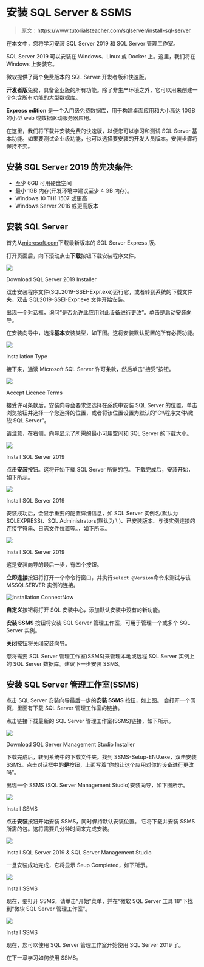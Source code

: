 # 安装 SQL Server & SSMS

> 原文：<https://www.tutorialsteacher.com/sqlserver/install-sql-server>

在本文中，您将学习安装 SQL Server 2019 和 SQL Server 管理工作室。

SQL Server 2019 可以安装在 Windows、Linux 或 Docker 上。这里，我们将在 Windows 上安装它。

微软提供了两个免费版本的 SQL Server:开发者版和快速版。

**开发者版**免费，具备企业版的所有功能。除了非生产环境之外，它可以用来创建一个包含所有功能的大型数据库。

**Express edition** 是一个入门级免费数据库，用于构建桌面应用和大小高达 10GB 的小型 web 或数据驱动服务器应用。

在这里，我们将下载并安装免费的快速版，以便您可以学习和测试 SQL Server 基本功能。如果要测试企业级功能，也可以选择要安装的开发人员版本。安装步骤将保持不变。

## 安装 SQL Server 2019 的先决条件:

*   至少 6GB 可用硬盘空间
*   最小 1GB 内存(开发环境中建议至少 4 GB 内存)。
*   Windows 10 TH1 1507 或更高
*   Windows Server 2016 或更高版本

## 安装 SQL Server

首先从[microsoft.com](https://www.microsoft.com/en-in/sql-server/sql-server-downloads)下载最新版本的 SQL Server Express 版。

打开页面后，向下滚动点击**下载**按钮下载安装程序文件。

![](img/bfbbc22342dd0e7b6796065c719ddf8c.png)

Download SQL Server 2019 Installer



双击安装程序文件(SQL2019-SSEI-Expr.exe)运行它，或者转到系统的下载文件夹，双击 SQL2019-SSEI-Expr.exe 文件开始安装。

出现一个对话框，询问“是否允许此应用对此设备进行更改”。单击是启动安装向导。

在安装向导中，选择**基本**安装类型，如下图。这将安装默认配置的所有必要功能。

![](img/18d3e7dfca6c9cdf63bc4c9f3ebd9c6f.png)

Installation Type



接下来，通读 Microsoft SQL Server 许可条款，然后单击“接受”按钮。

![](img/fc0d64ff32db82a49d21874eecb23865.png)

Accept Licence Terms



接受许可条款后，安装向导会要求您选择在系统中安装 SQL Server 的位置。单击浏览按钮并选择一个您选择的位置，或者将该位置设置为默认的“C:\程序文件\微软 SQL Server”。

请注意，在右侧，向导显示了所需的最小可用空间和 SQL Server 的下载大小。

![](img/4819a74fa203295ac56cd2a472e55b6d.png)

Install SQL Server 2019



点击**安装**按钮。这将开始下载 SQL Server 所需的包。 下载完成后，安装开始，如下所示。

![](img/e7de35bd8b722869f9198ec8456133be.png)

Install SQL Server 2019



安装成功后，会显示重要的配置详细信息，如 SQL Server 实例名(默认为 SQLEXPRESS)、SQL Administrators(默认为 <computer name="">\ <user name="">)、已安装版本、与该实例连接的连接字符串、日志文件位置等。，如下所示。</user></computer>

![](img/8b9184bcf54b701f7746c1ad86ba21b7.png)

Install SQL Server 2019



这是安装向导的最后一步，有四个按钮。

**立即连接**按钮将打开一个命令行窗口，并执行`select @Version`命令来测试与该 MSSQLSERVER 实例的连接。

![Installation ConnectNow](img/1facfc0c40c51eb77f144629b3df27d5.png)

**自定义**按钮将打开 SQL 安装中心，添加默认安装中没有的新功能。

**安装 SSMS** 按钮将安装 SQL Server 管理工作室，可用于管理一个或多个 SQL Server 实例。

**关闭**按钮将关闭安装向导。

您将需要 SQL Server 管理工作室(SSMS)来管理本地或远程 SQL Server 实例上的 SQL Server 数据库。建议下一步安装 SSMS。

## 安装 SQL Server 管理工作室(SSMS)

点击 SQL Server 安装向导最后一步的**安装 SSMS** 按钮，如上图。 会打开一个网页，里面有下载 SQL Server 管理工作室的链接。

点击链接下载最新的 SQL Server 管理工作室(SSMS)链接，如下所示。

![](img/8884168c3538b7b027a4bfcbcd926f01.png)

Download SQL Server Management Studio Installer



下载完成后，转到系统中的下载文件夹。找到 SSMS-Setup-ENU.exe，双击安装 SSMS。点击对话框中的**是**按钮，上面写着“你想让这个应用对你的设备进行更改吗”。

出现一个 SSMS (SQL Server Management Studio)安装向导，如下图所示。

![](img/601c085c0c9e15e383fb972947cff8c2.png)

Install SSMS



点击**安装**按钮开始安装 SSMS，同时保持默认安装位置。 它将下载并安装 SSMS 所需的包。这将需要几分钟时间来完成安装。

![](img/40c8ad42cc37d0483e63e95a5cae0c1b.png)

Install SQL Server 2019 & SQL Server Management Studio



一旦安装成功完成，它将显示 Seup Completed，如下所示。

![](img/7e84248f278a09c30989abb6c2fcb59e.png)

Install SSMS



现在，要打开 SSMS，请单击“开始”菜单，并在“微软 SQL Server 工具 18”下找到“微软 SQL Server 管理工作室”。

![](img/20928931afc41a372ea10fc64d42ea38.png)

Install SSMS



现在，您可以使用 SQL Server 管理工作室开始使用 SQL Server 2019 了。

在下一章学习如何使用 SSMS。